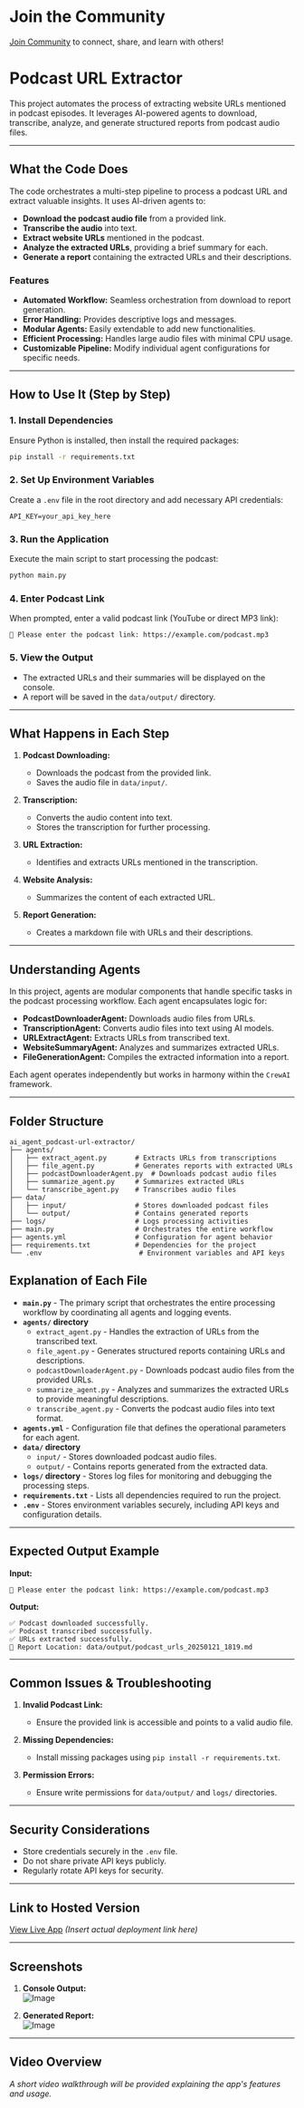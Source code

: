 # Join the Community
[Join Community](https://curios.pm) to connect, share, and learn with others!

# Podcast URL Extractor
This project automates the process of extracting website URLs mentioned in podcast episodes. It leverages AI-powered agents to download, transcribe, analyze, and generate structured reports from podcast audio files.

---

## What the Code Does

The code orchestrates a multi-step pipeline to process a podcast URL and extract valuable insights. It uses AI-driven agents to:

- **Download the podcast audio file** from a provided link.
- **Transcribe the audio** into text.
- **Extract website URLs** mentioned in the podcast.
- **Analyze the extracted URLs**, providing a brief summary for each.
- **Generate a report** containing the extracted URLs and their descriptions.

### Features

- **Automated Workflow:** Seamless orchestration from download to report generation.
- **Error Handling:** Provides descriptive logs and messages.
- **Modular Agents:** Easily extendable to add new functionalities.
- **Efficient Processing:** Handles large audio files with minimal CPU usage.
- **Customizable Pipeline:** Modify individual agent configurations for specific needs.

---

## How to Use It (Step by Step)

### 1. Install Dependencies
Ensure Python is installed, then install the required packages:

```bash
pip install -r requirements.txt
```

### 2. Set Up Environment Variables
Create a `.env` file in the root directory and add necessary API credentials:

```
API_KEY=your_api_key_here
```

### 3. Run the Application
Execute the main script to start processing the podcast:

```bash
python main.py
```

### 4. Enter Podcast Link
When prompted, enter a valid podcast link (YouTube or direct MP3 link):

```
🔗 Please enter the podcast link: https://example.com/podcast.mp3
```

### 5. View the Output
- The extracted URLs and their summaries will be displayed on the console.
- A report will be saved in the `data/output/` directory.

---


## What Happens in Each Step

1. **Podcast Downloading:**
   - Downloads the podcast from the provided link.
   - Saves the audio file in `data/input/`.

2. **Transcription:**
   - Converts the audio content into text.
   - Stores the transcription for further processing.

3. **URL Extraction:**
   - Identifies and extracts URLs mentioned in the transcription.

4. **Website Analysis:**
   - Summarizes the content of each extracted URL.

5. **Report Generation:**
   - Creates a markdown file with URLs and their descriptions.

---

## Understanding Agents

In this project, agents are modular components that handle specific tasks in the podcast processing workflow. Each agent encapsulates logic for:

- **PodcastDownloaderAgent:** Downloads audio files from URLs.
- **TranscriptionAgent:** Converts audio files into text using AI models.
- **URLExtractAgent:** Extracts URLs from transcribed text.
- **WebsiteSummaryAgent:** Analyzes and summarizes extracted URLs.
- **FileGenerationAgent:** Compiles the extracted information into a report.

Each agent operates independently but works in harmony within the `CrewAI` framework.

---

## Folder Structure

```
ai_agent_podcast-url-extractor/
├── agents/
│   ├── extract_agent.py       # Extracts URLs from transcriptions
│   ├── file_agent.py          # Generates reports with extracted URLs
│   ├── podcastDownloaderAgent.py  # Downloads podcast audio files
│   ├── summarize_agent.py     # Summarizes extracted URLs
│   └── transcribe_agent.py    # Transcribes audio files
├── data/
│   ├── input/                 # Stores downloaded podcast files
│   └── output/                # Contains generated reports
├── logs/                      # Logs processing activities
├── main.py                    # Orchestrates the entire workflow
├── agents.yml                 # Configuration for agent behavior
├── requirements.txt           # Dependencies for the project
└── .env                        # Environment variables and API keys
```
## Explanation of Each File

- **`main.py`** - The primary script that orchestrates the entire processing workflow by coordinating all agents and logging events.
- **`agents/` directory**
  - `extract_agent.py` - Handles the extraction of URLs from the transcribed text.
  - `file_agent.py` - Generates structured reports containing URLs and descriptions.
  - `podcastDownloaderAgent.py` - Downloads podcast audio files from the provided URLs.
  - `summarize_agent.py` - Analyzes and summarizes the extracted URLs to provide meaningful descriptions.
  - `transcribe_agent.py` - Converts the podcast audio files into text format.
- **`agents.yml`** - Configuration file that defines the operational parameters for each agent.
- **`data/` directory**
  - `input/` - Stores downloaded podcast audio files.
  - `output/` - Contains reports generated from the extracted data.
- **`logs/` directory** - Stores log files for monitoring and debugging the processing steps.
- **`requirements.txt`** - Lists all dependencies required to run the project.
- **`.env`** - Stores environment variables securely, including API keys and configuration details.

---

## Expected Output Example

**Input:**
```
🔗 Please enter the podcast link: https://example.com/podcast.mp3
```

**Output:**
```
✅ Podcast downloaded successfully.
✅ Podcast transcribed successfully.
✅ URLs extracted successfully.
📄 Report Location: data/output/podcast_urls_20250121_1819.md
```

---

## Common Issues & Troubleshooting

1. **Invalid Podcast Link:**
   - Ensure the provided link is accessible and points to a valid audio file.

2. **Missing Dependencies:**
   - Install missing packages using `pip install -r requirements.txt`.

3. **Permission Errors:**
   - Ensure write permissions for `data/output/` and `logs/` directories.

---

## Security Considerations

- Store credentials securely in the `.env` file.
- Do not share private API keys publicly.
- Regularly rotate API keys for security.

---

## Link to Hosted Version
[View Live App](#) *(Insert actual deployment link here)*


---

## Screenshots

1. **Console Output:**  
   ![Image](https://github.com/user-attachments/assets/ef9c5844-c0f0-450f-8c07-f0921c4b3593)

2. **Generated Report:**  
   ![Image](https://github.com/user-attachments/assets/cc947271-29e1-4579-a001-500fc1866536)

---

## Video Overview
*A short video walkthrough will be provided explaining the app's features and usage.*

